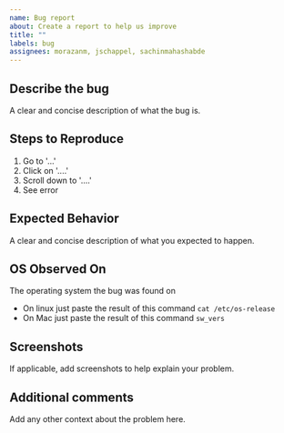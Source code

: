 ```yaml
---
name: Bug report
about: Create a report to help us improve
title: ""
labels: bug
assignees: morazanm, jschappel, sachinmahashabde
---
```


## Describe the bug
A clear and concise description of what the bug is.

## Steps to Reproduce
1) Go to '...'
2) Click on '....'
3) Scroll down to '....'
4) See error

## Expected Behavior
A clear and concise description of what you expected to happen.

## OS Observed On
The operating system the bug was found on
- On linux just paste the result of this command `cat /etc/os-release`
- On Mac just paste the result of this command `sw_vers`


## Screenshots
If applicable, add screenshots to help explain your problem.

## Additional comments
Add any other context about the problem here.
